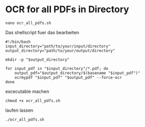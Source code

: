 # OCR for all PDFs in Directory

```shell
nano ocr_all_pdfs.sh
```

Das shellscript fuer das bearbeiten

```shell
#!/bin/bash
input_directory="path/to/your/input/directory"
output_directory="path/to/your/output/directory"

mkdir -p "$output_directory"

for input_pdf in "$input_directory"/*.pdf; do
    output_pdf="$output_directory/$(basename "$input_pdf")"
    ocrmypdf "$input_pdf" "$output_pdf" --force-ocr
done
```

excecutable machen

```shell
chmod +x ocr_all_pdfs.sh
```

laufen lassen

```shell
./ocr_all_pdfs.sh
```